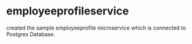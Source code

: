 # employeeprofileservice
created the sample employeeprofile microservice which is connected to Postgres Database.
